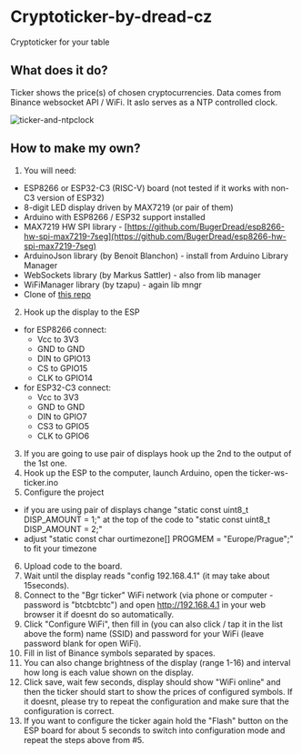 # Cryptoticker-by-dread-cz
Cryptoticker for your table

## What does it do?
Ticker shows the price(s) of chosen cryptocurrencies. Data comes from Binance websocket API / WiFi. It aslo serves as a NTP controlled clock.

![ticker-and-ntpclock](ticker-and-ntpclock.jpg)

## How to make my own?
1. You will need:
* ESP8266 or ESP32-C3 (RISC-V) board (not tested if it works with non-C3 version of ESP32)
* 8-digit LED display driven by MAX7219 (or pair of them)
* Arduino with ESP8266 / ESP32 support installed
* MAX7219 HW SPI library - [https://github.com/BugerDread/esp8266-hw-spi-max7219-7seg](https://github.com/BugerDread/esp8266-hw-spi-max7219-7seg)
* ArduinoJson library (by Benoit Blanchon) - install from Arduino Library Manager
* WebSockets library (by Markus Sattler) - also from lib manager
* WiFiManager library (by tzapu) - again lib mngr
* Clone of [this repo](https://github.com/BugerDread/cryptoticker-by-dread-cz)
2. Hook up the display to the ESP
* for ESP8266 connect:
  * Vcc to 3V3
  * GND to GND
  * DIN to GPIO13
  * CS to GPIO15
  * CLK to GPIO14
* for ESP32-C3 connect:
  * Vcc to 3V3
  * GND to GND
  * DIN to GPIO7
  * CS3 to GPIO5
  * CLK to GPIO6
3. If you are going to use pair of displays hook up the 2nd to the output of the 1st one.
4. Hook up the ESP to the computer, launch Arduino, open the ticker-ws-ticker.ino 
5. Configure the project
* if you are using pair of displays change "static const uint8_t DISP_AMOUNT = 1;" at the top of the code to "static const uint8_t DISP_AMOUNT = 2;"
* adjust "static const char ourtimezone[] PROGMEM = "Europe/Prague";" to fit your timezone
6. Upload code to the board.
7. Wait until the display reads "config 192.168.4.1" (it may take about 15seconds).
8. Connect to the "Bgr ticker" WiFi network (via phone or computer - password is "btcbtcbtc") and open http://192.168.4.1 in your web browser it if doesnt do so automatically.
9. Click "Configure WiFi", then fill in (you can also click / tap it in the list above the form) name (SSID) and password for your WiFi (leave password blank for open WiFi).
10. Fill in list of Binance symbols separated by spaces.
11. You can also change brightness of the display (range 1-16) and interval how long is each value shown on the display.
12. Click save, wait few seconds, display should show "WiFi online" and then the ticker should start to show the prices of configured symbols. If it doesnt, please try to repeat the configuration and make sure that the configuration is correct.
13. If you want to configure the ticker again hold the "Flash" button on the ESP board for about 5 seconds to switch into configuration mode and repeat the steps above from #5.


